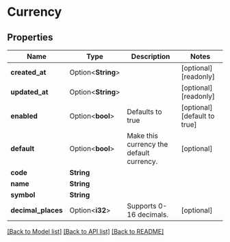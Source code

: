 # Currency

## Properties

Name | Type | Description | Notes
------------ | ------------- | ------------- | -------------
**created_at** | Option<**String**> |  | [optional][readonly]
**updated_at** | Option<**String**> |  | [optional][readonly]
**enabled** | Option<**bool**> | Defaults to true | [optional][default to true]
**default** | Option<**bool**> | Make this currency the default currency. | [optional]
**code** | **String** |  | 
**name** | **String** |  | 
**symbol** | **String** |  | 
**decimal_places** | Option<**i32**> | Supports 0-16 decimals. | [optional]

[[Back to Model list]](../README.md#documentation-for-models) [[Back to API list]](../README.md#documentation-for-api-endpoints) [[Back to README]](../README.md)


